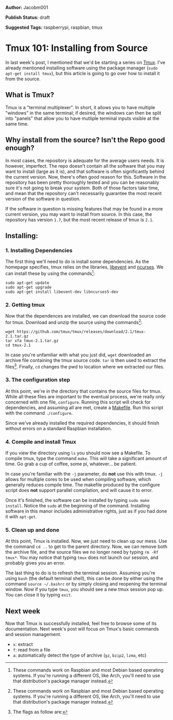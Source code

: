 **Author:** Jacobm001

**Publish Status:** draft

**Suggested Tags:** raspberrypi, raspbian, tmux

# Tmux 101: Installing from Source

In last week's post, I mentioned that we'd be starting a series on [Tmux](https://tmux.github.io/). I've already mentioned installing software using the package manager (`sudo apt-get install tmux`), but this article is going to go over how to install it from the source.

## What is Tmux?

Tmux is a "terminal multiplexer". In short, it allows you to have multiple "windows" in the same terminal; if desired, the windows can then be split into "panels" that allow you to have mutliple terminal inputs visible at the same time.

## Why install from the source? Isn't the Repo good enough?

In most cases, the repository is adequate for the average users needs. It is however, imperfect. The repo doesn't contain all the software that you may want to install (large as it is), and that software is often significantly behind the current version.  Now, there's often good reason for this. Software in the repository has been pretty thoroughly tested and you can be reasonably sure it's not going to break your system. Both of those factors take time, and mean that the repository can't necessarily guarantee the most recent version of the software in question.

If the software in question is missing features that may be found in a more current version, you may want to install from source.  In this case, the repository has version `1.7`, but the most recent release of tmux is `2.1`. 

## Installing:

### 1. Installing Dependencies

The first thing we'll need to do is install some dependencies. As the homepage specifies, tmux relies on the libraries, [libevent](http://libevent.org/) and [ncurses](http://invisible-island.net/ncurses/). We can install these by using the commands[^1]:

	sudo apt-get update
	sudo apt-get upgrade
	sudo apt-get install libevent-dev libncurses5-dev

### 2. Getting tmux

Now that the dependences are installed, we can download the source code for tmux. Download and unzip the source using the commands[^1]:

	wget https://github.com/tmux/tmux/releases/download/2.1/tmux-2.1.tar.gz
	tar xfa tmux-2.1.tar.gz
	cd tmux-2.1

In case you're unfamiliar with what you just did, `wget` downloaded an archive file containing the tmux source code. `tar` is then used to extract the files[^2]. Finally, `cd` changes the pwd to location where we extracted our files.

### 3. The configuration step

At this point, we're in the directory that contains the source files for tmux. While all these files are important to the eventual process, we're really only concerned with one file, `configure`. Running this script will check for dependencies, and assuming all are met, create a [Makefile](https://en.wikipedia.org/wiki/Makefile). Run this script with the command `./configure`.

Since we've already installed the required dependencies, it should finish without errors on a standard Raspbian installation. 

### 4. Compile and install Tmux

If you view the directory using `ls` you should now see a Makefile. To compile tmux, type the command `make`. This will take a significant amount of time. Go grab a cup of coffee, some pi, whatever... be patient. 
 
In case you're familiar with the `-j` parameter, do **not** use this with tmux. `-j` allows for multiple cores to be used when compiling software, which generally reduces compile time. The makefile produced by the configure script does **not** support parallel compilation, and will cause it to error.

Once it's finished, the software can be installed by typing `sudo make install`. Notice the `sudo` at the beginning of the command. Installing software in this manor includes administrative rights, just as if you had done it with `apt-get`.

### 5. Clean up and done

At this point, Tmux is installed. Now, we just need to clean up our mess. Use the command `cd ..` to get to the parent directory. Now, we can remove both the archive file, and the source files we no longer need by typing `rm -Rf tmux*`. You may notice that typing `tmux` does not launch our session, and probably gives you an error.

The last thing to do is to refresh the terminal session. Assuming you're using `bash` (the default terminal shell), this can be done by either using the command `source ~/.bashrc` or by simply closing and reopening the terminal window. Now if you type `tmux`, you should see a new tmux session pop up. You can close it by typing `exit`.

## Next week

Now that Tmux is successfully installed, feel free to browse some of its documentation. Next week's post will focus on Tmux's basic commands and session management.

[^1]: These commands work on Raspbian and most Debian based operating systems. If you're running a different OS, like Arch, you'll need to use that distribution's package manager instead.

[^2]: The flags as follow are:
- `x`: extract
- `f`: read from a file
- `a`: automatically detect the type of archive (`gz`, `bzip2`, `lzma`, etc)
